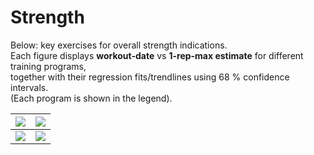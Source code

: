 # Strength

Below: key exercises for overall strength indications.<br>
Each figure displays **workout-date** vs **1-rep-max estimate** for different training programs,<br>
together with their regression fits/trendlines using 68 % confidence intervals.<br>
(Each program is shown in the legend).

| <img src="https://lh3.googleusercontent.com/d/1XY7jFBAEacZu1C8mPPnw5C9KjMLKKVyT"> | <img src="https://lh3.googleusercontent.com/d/1xC2NCv51OEq_UfdRL5LqjlZr30DCCfVI"> |
| :--------------------------------------------------------: | :---------------------------------------------------------: |
| <img src="https://lh3.googleusercontent.com/d/1nmnrPqvF6Wiep4QptWDfe9LCpu-GgeN1"> | <img src="https://lh3.googleusercontent.com/d/1hxEUHHHpNlN5C0ey5iyWrctgAYCD_bYO"> |
